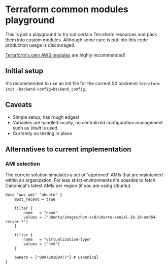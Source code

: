 # Terraform common modules playground

This is just a playground to try out certain Terraform resources and pack them into custom modules. Although some care is put into this code production usage is discouraged.

[Terraform's own AWS modules](https://github.com/terraform-aws-modules) are highly recommended!


## Initial setup

It's recommended to use an init file for the current S3 backend: `terraform init -backend-config=backend_config`.  

## Caveats

* Simple setup; has rough edges!
* Variables are handled locally, no centralized configuration management such as _Vault_ is used.
* Currently no testing in place

## Alternatives to current implementation

### AMI selection

The current solution simulates a set of 'approved' AMIs that are maintained within an organization. For less strict environments it's possible to fetch Canonical's latest AMIs per region (if you are using Ubuntu).

```hcl-terraform
data "aws_ami" "ubuntu" {
    most_recent = true

    filter {
        name   = "name"
        values = ["ubuntu/images/hvm-ssd/ubuntu-xenial-18.10-amd64-server-*"]
    }

    filter {
        name   = "virtualization-type"
        values = ["hvm"]
    }

    owners = ["099720109477"] # Canonical
}
```
